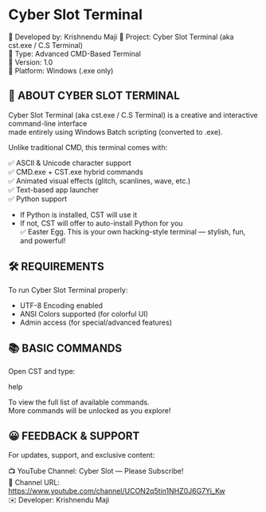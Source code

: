 Cyber Slot Terminal 
===================

🔷 Developed by: Krishnendu Maji
🔷 Project: Cyber Slot Terminal (aka cst.exe / C.S Terminal)  
🔷 Type: Advanced CMD-Based Terminal  
🔷 Version: 1.0  
🔷 Platform: Windows (.exe only)  

📌 ABOUT CYBER SLOT TERMINAL
-----------------------------
Cyber Slot Terminal (aka cst.exe / C.S Terminal) is a creative and interactive command-line interface  
made entirely using Windows Batch scripting (converted to .exe).

Unlike traditional CMD, this terminal comes with:

✅ ASCII & Unicode character support  
✅ CMD.exe + CST.exe hybrid commands  
✅ Animated visual effects (glitch, scanlines, wave, etc.)  
✅ Text-based app launcher  
✅ Python support  
   - If Python is installed, CST will use it  
   - If not, CST will offer to auto-install Python for you  
✅ Easter Egg.
This is your own hacking-style terminal — stylish, fun, and powerful!


🛠️ REQUIREMENTS
----------------
To run Cyber Slot Terminal properly:

- UTF-8 Encoding enabled  
- ANSI Colors supported (for colorful UI)  
- Admin access (for special/advanced features)  


📚 BASIC COMMANDS
------------------
Open CST and type:

help  

To view the full list of available commands.  
More commands will be unlocked as you explore!


😀 FEEDBACK & SUPPORT
----------------------
For updates, support, and exclusive content:

📺 YouTube Channel: Cyber Slot — Please Subscribe!  
🔗 Channel URL: https://www.youtube.com/channel/UCON2q5tin1NHZ0J6G7Yi_Kw  
✉️ Developer: Krishnendu Maji
